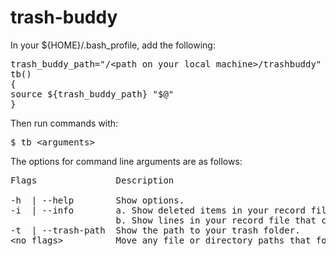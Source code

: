 # trash-buddy

In your ${HOME}/.bash_profile, add the following:
<pre>
trash_buddy_path="/&ltpath on your local machine&gt/trashbuddy"
tb()
{
source ${trash_buddy_path} "$@"
}
</pre>

Then run commands with:
<pre>
$ tb &ltarguments&gt
</pre>

The options for command line arguments are as follows:
<pre>
Flags               Description                                                                   Example Usage

-h  | --help        Show options.                                                                 ${command_name} -h
-i  | --info        a. Show deleted items in your record file by name and recovery path.          ${command_name} -i
                    b. Show lines in your record file that contain user-input string.             ${command_name} -i string_a string_b
-t  | --trash-path  Show the path to your trash folder.                                           ${command_name} -t
&ltno flags&gt          Move any file or directory paths that follow to ${trash_parent_dir} with mv.  ${command_name} item_a item_b
</pre>